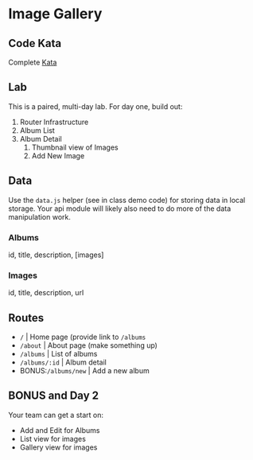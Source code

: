 Image Gallery
===

## Code Kata

Complete [Kata](https://www.codewars.com/kata/regex-validate-pin-code)

## Lab

This is a paired, multi-day lab. For day one, build out:

1. Router Infrastructure
1. Album List
1. Album Detail
    1. Thumbnail view of Images
    1. Add New Image
    
## Data

Use the `data.js` helper (see in class demo code) for storing data in local storage. Your api module will likely also need to
do more of the data manipulation work.

### Albums

id, title, description, [images]

### Images

id, title, description, url

## Routes

* `/` | Home page (provide link to `/albums`
* `/about` | About page (make something up)
* `/albums` | List of albums
* `/albums/:id` | Album detail
* BONUS:`/albums/new` | Add a new album

## BONUS and Day 2

Your team can get a start on:

* Add and Edit for Albums
* List view for images
* Gallery view for images
